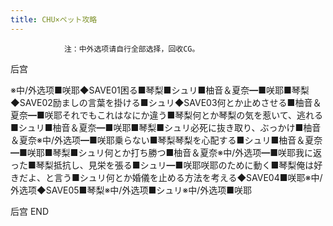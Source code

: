 ```yaml
---
title: CHU×ペット攻略
---
```


                注：中外选项请自行全部选择，回收CG。

后宫

※中/外选项■咲耶◆SAVE01困る■琴梨■シュリ■柚音＆夏奈━■咲耶■琴梨◆SAVE02励ましの言葉を掛ける■シュリ◆SAVE03何とか止めさせる■柚音＆夏奈━■咲耶それでもこれはなにか違う■琴梨何とか琴梨の気を惹いて、逃れる■シュリ■柚音＆夏奈━■咲耶■琴梨■シュリ必死に抜き取り、ぶっかけ■柚音＆夏奈※中/外选项━■咲耶乗らない■琴梨琴梨を心配する■シュリ■柚音＆夏奈━■咲耶■琴梨■シュリ何とか打ち勝つ■柚音＆夏奈※中/外选项━■咲耶我に返った■琴梨抵抗し、見栄を張る■シュリ━■咲耶咲耶のために動く■琴梨俺は好きだよ、と言う■シュリ何とか婚儀を止める方法を考える◆SAVE04■咲耶※中/外选项◆SAVE05■琴梨※中/外选项■シュリ※中/外选项■咲耶

后宫 END


              
